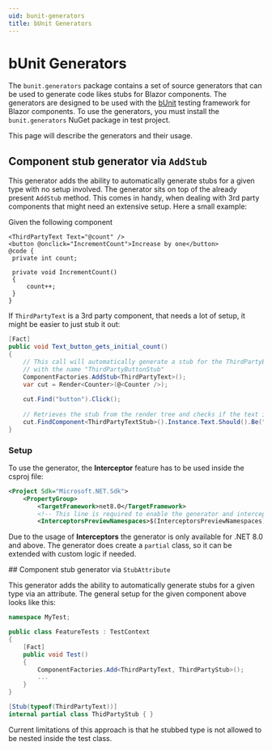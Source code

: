 ```yaml
---
uid: bunit-generators
title: bUnit Generators
---
```


# bUnit Generators

The `bunit.generators` package contains a set of source generators that can be used to generate code likes stubs for Blazor components. The generators are designed to be used with the [bUnit](https://github.com/bunit-dev/bunit) testing framework for Blazor components. To use the generators, you must install the `bunit.generators` NuGet package in test project.

This page will describe the generators and their usage.

## Component stub generator via `AddStub`

This generator adds the ability to automatically generate stubs for a given type with no setup involved. The generator sits on top of the already
present `AddStub` method.
This comes in handy, when dealing with 3rd party components that might need an extensive setup. Here a small example:

Given the following component
```razor
<ThirdPartyText Text="@count" />
<button @onclick="IncrementCount">Increase by one</button>
@code {
 private int count;
 
 private void IncrementCount()
 {
	 count++;
 }
}
```

If `ThirdPartyText` is a 3rd party component, that needs a lot of setup, it might be easier to just stub it out:

```csharp
[Fact]
public void Text_button_gets_initial_count()
{
    // This call will automatically generate a stub for the ThirdPartyButton component
    // with the name "ThirdPartyButtonStub"
    ComponentFactories.AddStub<ThirdPartyText>();
    var cut = Render<Counter>(@<Counter />);
    
    cut.Find("button").Click();
    
    // Retrieves the stub from the render tree and checks if the text is "1"
    cut.FindComponent<ThirdPartyTextStub>().Instance.Text.Should().Be("1");
}
```

### Setup
To use the generator, the **Interceptor** feature has to be used inside the csproj file:

```xml
<Project Sdk="Microsoft.NET.Sdk">
	<PropertyGroup>
		<TargetFramework>net8.0</TargetFramework>
		<!-- This line is required to enable the generator and interceptor -->
		<InterceptorsPreviewNamespaces>$(InterceptorsPreviewNamespaces);Bunit</InterceptorsPreviewNamespaces>
```

Due to the usage of **Interceptors** the generator is only available for .NET 8.0 and above. The generator does create a `partial` class, so it can be extended with custom logic if needed.

## Component stub generator via `StubAttribute`

This generator adds the ability to automatically generate stubs for a given type via an attribute.
The general setup for the given component above looks like this:
```csharp
namespace MyTest;

public class FeatureTests : TestContext
{
    [Fact]
    public void Test()
    {
        ComponentFactories.Add<ThirdPartyText, ThirdPartyStub>();
        ...
    }    
}

[Stub(typeof(ThirdPartyText))]
internal partial class ThidPartyStub { }
```

Current limitations of this approach is that he stubbed type is not allowed to be nested inside the test class.
